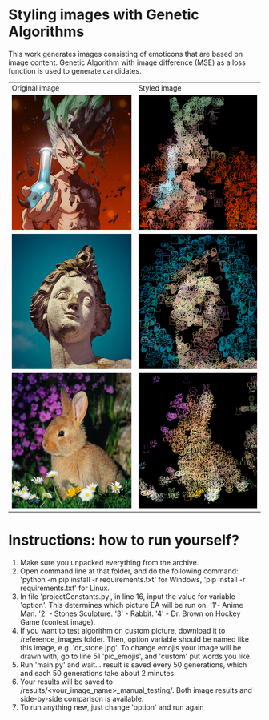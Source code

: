 # Styling images with Genetic Algorithms
This work generates images consisting of emoticons that are based on image content. Genetic Algorithm with image difference (MSE) as a loss function is used to generate candidates.



<table>
  <tr>
    <td>Original image</td>
     <td>Styled image</td>
  </tr>
  <tr>
    <td><img src="reference_images/dr_stone.jpg" width=270 height=270></td>
    <td><img src="results/dr_stone_final/iteration10000.png" width=270 height=270></td>
  </tr>
  <tr>
    <td><img src="reference_images/head.jpg" width=270 height=270></td>
    <td><img src="results/headfinal1/iteration10000.png" width=270 height=270></td>
  </tr>
  <tr>
    <td><img src="reference_images/rabbit.jpg" width=270 height=270></td>
    <td><img src="results/rabbit_final/iteration10000.png" width=270 height=270></td>
  </tr>
 </table>



# Instructions: how to run yourself?
1. Make sure you unpacked everything from the archive.
2. Open command line at that folder, and do the following command:
'python -m pip install -r requirements.txt' for Windows,
'pip install -r requirements.txt' for Linux.
3. In file 'projectConstants.py', in line 16, input the value for variable
'option'. This determines which picture EA will be run on.
'1'- Anime Man. '2' - Stones Sculpture. '3' - Rabbit. '4' - Dr. Brown on
Hockey Game (contest image).
4. If you want to test algorithm on custom picture, download it to
/reference_images folder. Then, option variable should be named like this
image, e.g. 'dr_stone.jpg'. To change emojis your image will be
drawn with, go to line 51 'pic_emojis', and 'custom' put words you
like.
5. Run 'main.py' and wait... result is saved every 50 generations, which
and each 50 generations take about 2 minutes.
6. Your results will be saved to /results/<your_image_name>_manual_testing/. Both
image results and side-by-side comparison is available.
7. To run anything new, just change 'option' and run again
